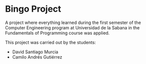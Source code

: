 # Bingo Project

A project where everything learned during the first semester of the Computer Engineering program at Universidad de la Sabana in the Fundamentals of Programming course was applied.

This project was carried out by the students:

* David Santiago Murcia
* Camilo Andrés Gutiérrez

